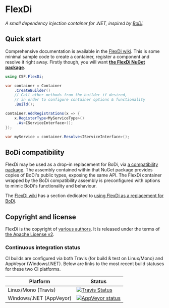 # FlexDi
_A small dependency injection container for .NET, inspired by [BoDi]._

[BoDi]: https://github.com/gasparnagy/BoDi

## Quick start
Comprehensive documentation is available in the [FlexDi wiki]. This is some minimal sample code to create a container, register a component and resolve it right away. Firstly though, you will want **[the FlexDi NuGet package]**.

```csharp
using CSF.FlexDi;

var container = Container
    .CreateBuilder()
    // Call other methods from the builder if desired,
    // in order to configure container options & functionality
    .Build();

container.AddRegistrations(x => {
    x.RegisterType<MyServiceType>()
     .As<IServiceInterface>();
});

var myService = container.Resolve<IServiceInterface>();
```

[FlexDi wiki]: https://github.com/csf-dev/FlexDi/wiki
[the FlexDi NuGet package]: https://www.nuget.org/packages/CSF.FlexDi

## BoDi compatibility
FlexDi may be used as a drop-in replacement for BoDi, via [a compatibility package]. The assembly contained within that NuGet package provides copies of BoDi's public types, exposing the same API. The FlexDi container wrapped by the BoDi compatibility assembly is preconfigured with options to mimic BoDi's functionality and behaviour.

The [FlexDi wiki] has a section dedicated to [using FlexDi as a replacement for BoDi].

[a compatibility package]: https://www.nuget.org/packages/CSF.FlexDi.BoDiCompatibility
[using FlexDi as a replacement for BoDi]: https://github.com/csf-dev/FlexDi/wiki/BoDiReplacement

## Copyright and license
FlexDi is the copyright of [various authors]. It is released under the terms of [the Apache License v2].

[various authors]: NOTICE.txt
[the Apache License v2]: LICENSE.txt

### Continuous integration status
CI builds are configured via both Travis (for build & test on Linux/Mono) and AppVeyor (Windows/.NET).
Below are links to the most recent build statuses for these two CI platforms.

Platform | Status
-------- | ------
Linux/Mono (Travis) | [![Travis Status](https://travis-ci.org/csf-dev/FlexDi.svg?branch=feature%2F10-continuous-integration)](https://travis-ci.org/csf-dev/FlexDi)
Windows/.NET (AppVeyor) | [![AppVeyor status](https://ci.appveyor.com/api/projects/status/nahafeweohn4sy1n?svg=true)](https://ci.appveyor.com/project/craigfowler/microdi)
